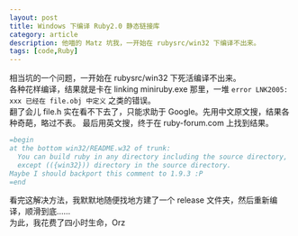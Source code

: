 ```yaml
---
layout: post
title: Windows 下编译 Ruby2.0 静态链接库
category: article
description: 他喵的 Matz 坑我，一开始在 rubysrc/win32 下编译不出来。
tags: [code,Ruby]
---
```


相当坑的一个问题，一开始在 rubysrc/win32 下死活编译不出来。  
各种花样编译，结果就是卡在 linking miniruby.exe 那里，一堆 `error LNK2005: xxx 已经在 file.obj 中定义` 之类的错误。  
翻了会儿 file.h 实在看不下去了，只能求助于 Google。先用中文原文搜，结果各种奇葩，略过不表。
最后用英文搜，终于在 ruby-forum.com 上找到结果。

```ruby
=begin
at the bottom win32/README.w32 of trunk:
  You can build ruby in any directory including the source directory,
  except (({win32})) directory in the source directory.
Maybe I should backport this comment to 1.9.3 :P
=end
```

看完这解决方法，我默默地随便找地方建了一个 release 文件夹，然后重新编译，顺滑到底……  
为此，我花费了四小时生命，Orz
